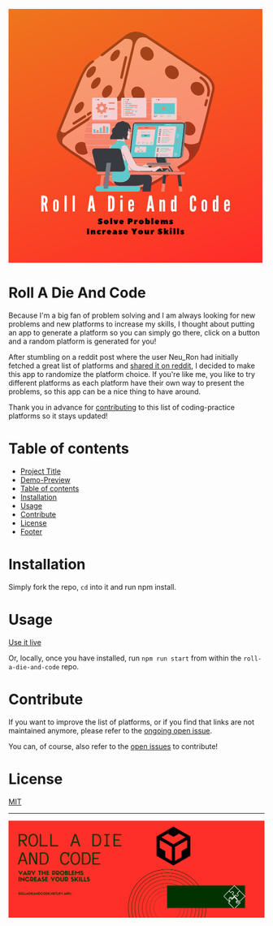 ![](src/img/roll-a-die-and-code-header.png)

# Roll A Die And Code

<!--Badges here-->

Because I'm a big fan of problem solving and I am always looking for new problems and new platforms to increase my skills, I thought about putting an app to generate a platform so you can simply go there, click on a button and a random platform is generated for you!

After stumbling on a reddit post where the user Neu_Ron had initially fetched a great list of platforms and [shared it on reddit](https://www.reddit.com/r/learnprogramming/comments/c37o7k/a_list_of_all_problem_solving_websites/), I decided to make this app to randomize the platform choice. If you're like me, you like to try different platforms as each platform have their own way to present the problems, so this app can be a nice thing to have around.

Thank you in advance for [contributing](#contribute) to this list of coding-practice platforms so it stays updated!

# Table of contents

- [Project Title](#project-title)
- [Demo-Preview](#demo-preview)
- [Table of contents](#table-of-contents)
- [Installation](#installation)
- [Usage](#usage)
- [Contribute](#contribute)
- [License](#license)
- [Footer](#footer)

# Installation

Simply fork the repo, `cd` into it and run npm install.

# Usage

[Use it live](https://rolladieandcode.netlify.app/)

Or, locally, once you have installed, run `npm run start` from within the `roll-a-die-and-code` repo.

# Contribute

If you want to improve the list of platforms, or if you find that links are not maintained anymore, please refer to the [ongoing open issue](https://github.com/syldess/roll-a-die-and-code/issues/1).

You can, of course, also refer to the [open issues](https://github.com/syldess/roll-a-die-and-code/issues) to contribute!

# License

[MIT](LICENSE)

---

![](src/img/roll-a-die-and-code-footer.png)
